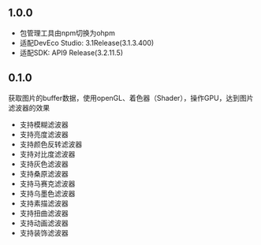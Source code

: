 ## 1.0.0
- 包管理工具由npm切换为ohpm
- 适配DevEco Studio: 3.1Release(3.1.3.400)
- 适配SDK: API9 Release(3.2.11.5)

## 0.1.0
获取图片的buffer数据，使用openGL、着色器（Shader），操作GPU，达到图片滤波器的效果
- 支持模糊滤波器
- 支持亮度滤波器
- 支持颜色反转滤波器
- 支持对比度滤波器
- 支持灰色滤波器
- 支持桑原滤波器
- 支持马赛克滤波器
- 支持乌墨色滤波器
- 支持素描滤波器
- 支持扭曲滤波器
- 支持动画滤波器
- 支持装饰滤波器



